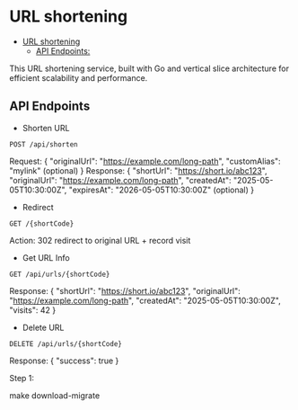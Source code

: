 # URL shortening

<!--toc:start-->
- [URL shortening](#url-shortening)
  - [API Endpoints:](#api-endpoints)
<!--toc:end-->

This URL shortening service, built with Go and vertical slice  architecture for efficient scalability and performance.

## API Endpoints

- Shorten URL

```
POST /api/shorten
```

Request: { "originalUrl": "<https://example.com/long-path>", "customAlias": "mylink" (optional) }
Response: { "shortUrl": "<https://short.io/abc123>", "originalUrl": "<https://example.com/long-path>", "createdAt": "2025-05-05T10:30:00Z", "expiresAt": "2026-05-05T10:30:00Z" (optional) }

- Redirect

```
GET /{shortCode}
```

Action: 302 redirect to original URL + record visit

- Get URL Info

```
GET /api/urls/{shortCode}
```

Response: { "shortUrl": "<https://short.io/abc123>", "originalUrl": "<https://example.com/long-path>", "createdAt": "2025-05-05T10:30:00Z", "visits": 42 }

- Delete URL

```
DELETE /api/urls/{shortCode}
```

Response: { "success": true }

Step 1:

make download-migrate
